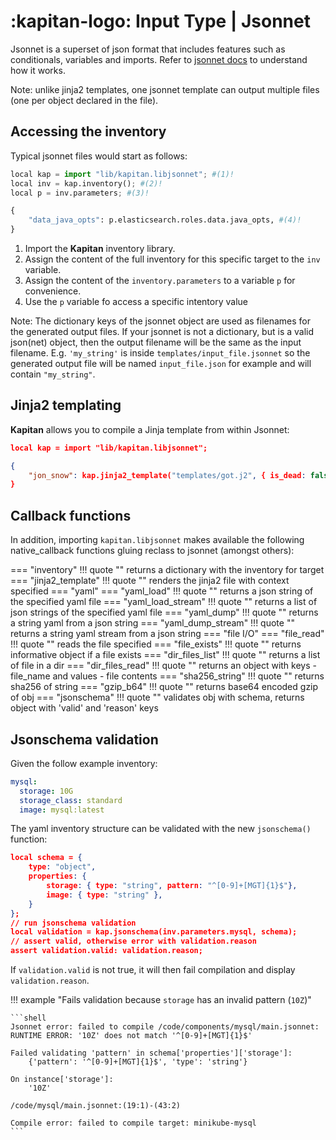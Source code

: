 # :kapitan-logo: **Input Type | Jsonnet**

Jsonnet is a superset of json format that includes features such as conditionals, variables and imports. Refer to [jsonnet docs](https://jsonnet.org/learning/tutorial.html) to understand how it works.

Note: unlike jinja2 templates, one jsonnet template can output multiple files (one per object declared in the file).


## Accessing the inventory

Typical jsonnet files would start as follows:

```python
local kap = import "lib/kapitan.libjsonnet"; #(1)!
local inv = kap.inventory(); #(2)!
local p = inv.parameters; #(3)!

{
    "data_java_opts": p.elasticsearch.roles.data.java_opts, #(4)!
}
```

1. Import the **Kapitan** inventory library.
2. Assign the content of the full inventory for this specific target to the `inv` variable.
3. Assign the content of the `inventory.parameters` to a variable `p` for convenience.
4. Use the `p` variable fo access a specific intentory value


Note: The dictionary keys of the jsonnet object are used as filenames for the generated output files.
If your jsonnet is not a dictionary, but is a valid json(net) object, then the output filename will be the same as the input filename. E.g. `'my_string'` is inside `templates/input_file.jsonnet` so the generated output file will be named `input_file.json` for example and will contain `"my_string"`.


## Jinja2 templating

**Kapitan** allows you to compile a Jinja template from within Jsonnet:

```json
local kap = import "lib/kapitan.libjsonnet";

{
    "jon_snow": kap.jinja2_template("templates/got.j2", { is_dead: false }),
}
```

## Callback functions

In addition, importing `kapitan.libjsonnet` makes available the following native_callback functions gluing reclass to jsonnet (amongst others):

=== "inventory"
    !!! quote ""
        returns a dictionary with the inventory for target
=== "jinja2_template"
    !!! quote ""
        renders the jinja2 file with context specified
=== "yaml"
    === "yaml_load"
        !!! quote ""
            returns a json string of the specified yaml file
    === "yaml_load_stream"
        !!! quote ""
            returns a list of json strings of the specified yaml file
    === "yaml_dump"
        !!! quote ""
            returns a string yaml from a json string
    === "yaml_dump_stream"
        !!! quote ""
            returns a string yaml stream from a json string
=== "file I/O"
    === "file_read"
        !!! quote ""
            reads the file specified
    === "file_exists"
        !!! quote ""
            returns informative object if a file exists
    === "dir_files_list"
        !!! quote ""
            returns a list of file in a dir
    === "dir_files_read"
        !!! quote ""
            returns an object with keys - file_name and values - file contents
=== "sha256_string"
    !!! quote ""
        returns sha256 of string
=== "gzip_b64"
    !!! quote ""
        returns base64 encoded gzip of obj
=== "jsonschema"
    !!! quote ""
        validates obj with schema, returns object with 'valid' and 'reason' keys


## Jsonschema validation

Given the follow example inventory:

```yaml
mysql:
  storage: 10G
  storage_class: standard
  image: mysql:latest
```

The yaml inventory structure can be validated with the new `jsonschema()` function:

```json
local schema = {
    type: "object",
    properties: {
        storage: { type: "string", pattern: "^[0-9]+[MGT]{1}$"},
        image: { type: "string" },
    }
};
// run jsonschema validation
local validation = kap.jsonschema(inv.parameters.mysql, schema);
// assert valid, otherwise error with validation.reason
assert validation.valid: validation.reason;
```

If `validation.valid` is not true, it will then fail compilation and display `validation.reason`.

!!! example "Fails validation because `storage` has an invalid pattern (`10Z`)"

    ```shell
    Jsonnet error: failed to compile /code/components/mysql/main.jsonnet:
    RUNTIME ERROR: '10Z' does not match '^[0-9]+[MGT]{1}$'

    Failed validating 'pattern' in schema['properties']['storage']:
        {'pattern': '^[0-9]+[MGT]{1}$', 'type': 'string'}

    On instance['storage']:
        '10Z'

    /code/mysql/main.jsonnet:(19:1)-(43:2)

    Compile error: failed to compile target: minikube-mysql
    ```
